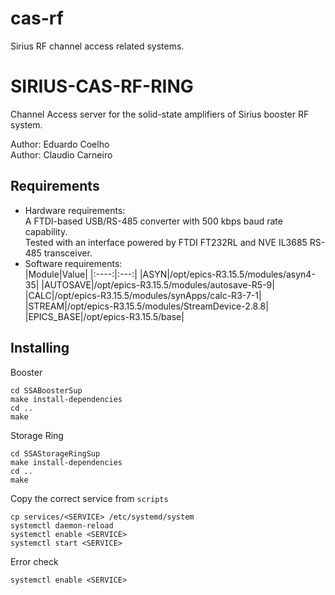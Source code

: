 # cas-rf
Sirius RF channel access related systems.

# SIRIUS-CAS-RF-RING

Channel Access server for the solid-state amplifiers of Sirius booster RF system.

Author: Eduardo Coelho<br>
Author: Claudio Carneiro

## Requirements
<ul>
    <li>
        Hardware requirements:<br>
        A FTDI-based USB/RS-485 converter with 500 kbps baud rate capability.<br>
        Tested with an interface powered by FTDI FT232RL and NVE IL3685 RS-485 transceiver.
    </li>
    <li>
        Software requirements:<br>
        |Module|Value|
        |:----:|:---:|
        |ASYN|/opt/epics-R3.15.5/modules/asyn4-35|
        |AUTOSAVE|/opt/epics-R3.15.5/modules/autosave-R5-9|
        |CALC|/opt/epics-R3.15.5/modules/synApps/calc-R3-7-1|
        |STREAM|/opt/epics-R3.15.5/modules/StreamDevice-2.8.8|
        |EPICS_BASE|/opt/epics-R3.15.5/base|
    </li>
</ul>

## Installing
Booster
```
cd SSABoosterSup
make install-dependencies
cd ..
make
```
Storage Ring
```
cd SSAStorageRingSup
make install-dependencies
cd ..
make
```
Copy the correct service from `scripts`
```
cp services/<SERVICE> /etc/systemd/system
systemctl daemon-reload
systemctl enable <SERVICE>
systemctl start <SERVICE>
```
Error check
```
systemctl enable <SERVICE>
```
